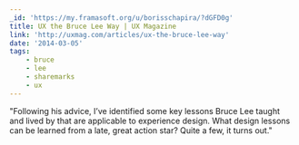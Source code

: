 ```yaml
---
_id: 'https://my.framasoft.org/u/borisschapira/?dGFD0g'
title: UX the Bruce Lee Way | UX Magazine
link: 'http://uxmag.com/articles/ux-the-bruce-lee-way'
date: '2014-03-05'
tags:
    - bruce
    - lee
    - sharemarks
    - ux
---
```


<div class="markdown"><p>&quot;Following his advice, I’ve identified some key lessons Bruce Lee taught and lived by that are applicable to experience design. What design lessons can be learned from a late, great action star? Quite a few, it turns out.&quot;
</p></div>
